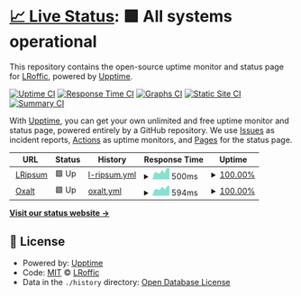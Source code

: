 # [📈 Live Status](https://lripsum.net): <!--live status--> **🟩 All systems operational**

This repository contains the open-source uptime monitor and status page for [LRoffic](https://lripsum.net), powered by [Upptime](https://github.com/upptime/upptime).

[![Uptime CI](https://github.com/LRoffic/LRipsum/workflows/Uptime%20CI/badge.svg)](https://github.com/LRoffic/LRipsum/actions?query=workflow%3A%22Uptime+CI%22)
[![Response Time CI](https://github.com/LRoffic/LRipsum/workflows/Response%20Time%20CI/badge.svg)](https://github.com/LRoffic/LRipsum/actions?query=workflow%3A%22Response+Time+CI%22)
[![Graphs CI](https://github.com/LRoffic/LRipsum/workflows/Graphs%20CI/badge.svg)](https://github.com/LRoffic/LRipsum/actions?query=workflow%3A%22Graphs+CI%22)
[![Static Site CI](https://github.com/LRoffic/LRipsum/workflows/Static%20Site%20CI/badge.svg)](https://github.com/LRoffic/LRipsum/actions?query=workflow%3A%22Static+Site+CI%22)
[![Summary CI](https://github.com/LRoffic/LRipsum/workflows/Summary%20CI/badge.svg)](https://github.com/LRoffic/LRipsum/actions?query=workflow%3A%22Summary+CI%22)

With [Upptime](https://upptime.js.org), you can get your own unlimited and free uptime monitor and status page, powered entirely by a GitHub repository. We use [Issues](https://github.com/LRoffic/LRipsum/issues) as incident reports, [Actions](https://github.com/LRoffic/LRipsum/actions) as uptime monitors, and [Pages](https://lripsum.net) for the status page.

<!--start: status pages-->
<!-- This summary is generated by Upptime (https://github.com/upptime/upptime) -->
<!-- Do not edit this manually, your changes will be overwritten -->
<!-- prettier-ignore -->
| URL | Status | History | Response Time | Uptime |
| --- | ------ | ------- | ------------- | ------ |
| <img alt="" src="https://icons.duckduckgo.com/ip3/lripsum.net.ico" height="13"> [LRipsum](https://lripsum.net) | 🟩 Up | [l-ripsum.yml](https://github.com/LRoffic/LRipsum/commits/HEAD/history/l-ripsum.yml) | <details><summary><img alt="Response time graph" src="./graphs/l-ripsum/response-time-week.png" height="20"> 500ms</summary><br><a href="https://LRoffic.github.io/LRipsum/history/l-ripsum"><img alt="Response time 339" src="https://img.shields.io/endpoint?url=https%3A%2F%2Fraw.githubusercontent.com%2FLRoffic%2FLRipsum%2FHEAD%2Fapi%2Fl-ripsum%2Fresponse-time.json"></a><br><a href="https://LRoffic.github.io/LRipsum/history/l-ripsum"><img alt="24-hour response time 676" src="https://img.shields.io/endpoint?url=https%3A%2F%2Fraw.githubusercontent.com%2FLRoffic%2FLRipsum%2FHEAD%2Fapi%2Fl-ripsum%2Fresponse-time-day.json"></a><br><a href="https://LRoffic.github.io/LRipsum/history/l-ripsum"><img alt="7-day response time 500" src="https://img.shields.io/endpoint?url=https%3A%2F%2Fraw.githubusercontent.com%2FLRoffic%2FLRipsum%2FHEAD%2Fapi%2Fl-ripsum%2Fresponse-time-week.json"></a><br><a href="https://LRoffic.github.io/LRipsum/history/l-ripsum"><img alt="30-day response time 352" src="https://img.shields.io/endpoint?url=https%3A%2F%2Fraw.githubusercontent.com%2FLRoffic%2FLRipsum%2FHEAD%2Fapi%2Fl-ripsum%2Fresponse-time-month.json"></a><br><a href="https://LRoffic.github.io/LRipsum/history/l-ripsum"><img alt="1-year response time 339" src="https://img.shields.io/endpoint?url=https%3A%2F%2Fraw.githubusercontent.com%2FLRoffic%2FLRipsum%2FHEAD%2Fapi%2Fl-ripsum%2Fresponse-time-year.json"></a></details> | <details><summary><a href="https://LRoffic.github.io/LRipsum/history/l-ripsum">100.00%</a></summary><a href="https://LRoffic.github.io/LRipsum/history/l-ripsum"><img alt="All-time uptime 99.02%" src="https://img.shields.io/endpoint?url=https%3A%2F%2Fraw.githubusercontent.com%2FLRoffic%2FLRipsum%2FHEAD%2Fapi%2Fl-ripsum%2Fuptime.json"></a><br><a href="https://LRoffic.github.io/LRipsum/history/l-ripsum"><img alt="24-hour uptime 100.00%" src="https://img.shields.io/endpoint?url=https%3A%2F%2Fraw.githubusercontent.com%2FLRoffic%2FLRipsum%2FHEAD%2Fapi%2Fl-ripsum%2Fuptime-day.json"></a><br><a href="https://LRoffic.github.io/LRipsum/history/l-ripsum"><img alt="7-day uptime 100.00%" src="https://img.shields.io/endpoint?url=https%3A%2F%2Fraw.githubusercontent.com%2FLRoffic%2FLRipsum%2FHEAD%2Fapi%2Fl-ripsum%2Fuptime-week.json"></a><br><a href="https://LRoffic.github.io/LRipsum/history/l-ripsum"><img alt="30-day uptime 100.00%" src="https://img.shields.io/endpoint?url=https%3A%2F%2Fraw.githubusercontent.com%2FLRoffic%2FLRipsum%2FHEAD%2Fapi%2Fl-ripsum%2Fuptime-month.json"></a><br><a href="https://LRoffic.github.io/LRipsum/history/l-ripsum"><img alt="1-year uptime 99.02%" src="https://img.shields.io/endpoint?url=https%3A%2F%2Fraw.githubusercontent.com%2FLRoffic%2FLRipsum%2FHEAD%2Fapi%2Fl-ripsum%2Fuptime-year.json"></a></details>
| <img alt="" src="https://icons.duckduckgo.com/ip3/oxalt.fr.ico" height="13"> [Oxalt](https://oxalt.fr) | 🟩 Up | [oxalt.yml](https://github.com/LRoffic/LRipsum/commits/HEAD/history/oxalt.yml) | <details><summary><img alt="Response time graph" src="./graphs/oxalt/response-time-week.png" height="20"> 594ms</summary><br><a href="https://LRoffic.github.io/LRipsum/history/oxalt"><img alt="Response time 608" src="https://img.shields.io/endpoint?url=https%3A%2F%2Fraw.githubusercontent.com%2FLRoffic%2FLRipsum%2FHEAD%2Fapi%2Foxalt%2Fresponse-time.json"></a><br><a href="https://LRoffic.github.io/LRipsum/history/oxalt"><img alt="24-hour response time 809" src="https://img.shields.io/endpoint?url=https%3A%2F%2Fraw.githubusercontent.com%2FLRoffic%2FLRipsum%2FHEAD%2Fapi%2Foxalt%2Fresponse-time-day.json"></a><br><a href="https://LRoffic.github.io/LRipsum/history/oxalt"><img alt="7-day response time 594" src="https://img.shields.io/endpoint?url=https%3A%2F%2Fraw.githubusercontent.com%2FLRoffic%2FLRipsum%2FHEAD%2Fapi%2Foxalt%2Fresponse-time-week.json"></a><br><a href="https://LRoffic.github.io/LRipsum/history/oxalt"><img alt="30-day response time 609" src="https://img.shields.io/endpoint?url=https%3A%2F%2Fraw.githubusercontent.com%2FLRoffic%2FLRipsum%2FHEAD%2Fapi%2Foxalt%2Fresponse-time-month.json"></a><br><a href="https://LRoffic.github.io/LRipsum/history/oxalt"><img alt="1-year response time 608" src="https://img.shields.io/endpoint?url=https%3A%2F%2Fraw.githubusercontent.com%2FLRoffic%2FLRipsum%2FHEAD%2Fapi%2Foxalt%2Fresponse-time-year.json"></a></details> | <details><summary><a href="https://LRoffic.github.io/LRipsum/history/oxalt">100.00%</a></summary><a href="https://LRoffic.github.io/LRipsum/history/oxalt"><img alt="All-time uptime 100.00%" src="https://img.shields.io/endpoint?url=https%3A%2F%2Fraw.githubusercontent.com%2FLRoffic%2FLRipsum%2FHEAD%2Fapi%2Foxalt%2Fuptime.json"></a><br><a href="https://LRoffic.github.io/LRipsum/history/oxalt"><img alt="24-hour uptime 100.00%" src="https://img.shields.io/endpoint?url=https%3A%2F%2Fraw.githubusercontent.com%2FLRoffic%2FLRipsum%2FHEAD%2Fapi%2Foxalt%2Fuptime-day.json"></a><br><a href="https://LRoffic.github.io/LRipsum/history/oxalt"><img alt="7-day uptime 100.00%" src="https://img.shields.io/endpoint?url=https%3A%2F%2Fraw.githubusercontent.com%2FLRoffic%2FLRipsum%2FHEAD%2Fapi%2Foxalt%2Fuptime-week.json"></a><br><a href="https://LRoffic.github.io/LRipsum/history/oxalt"><img alt="30-day uptime 100.00%" src="https://img.shields.io/endpoint?url=https%3A%2F%2Fraw.githubusercontent.com%2FLRoffic%2FLRipsum%2FHEAD%2Fapi%2Foxalt%2Fuptime-month.json"></a><br><a href="https://LRoffic.github.io/LRipsum/history/oxalt"><img alt="1-year uptime 100.00%" src="https://img.shields.io/endpoint?url=https%3A%2F%2Fraw.githubusercontent.com%2FLRoffic%2FLRipsum%2FHEAD%2Fapi%2Foxalt%2Fuptime-year.json"></a></details>

<!--end: status pages-->

[**Visit our status website →**](https://lripsum.net)

## 📄 License

- Powered by: [Upptime](https://github.com/upptime/upptime)
- Code: [MIT](./LICENSE) © [LRoffic](https://lripsum.net)
- Data in the `./history` directory: [Open Database License](https://opendatacommons.org/licenses/odbl/1-0/)
